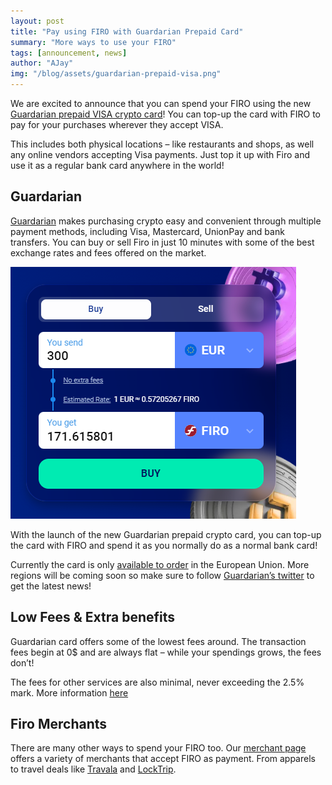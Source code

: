 ```yaml
---
layout: post
title: "Pay using FIRO with Guardarian Prepaid Card"
summary: "More ways to use your FIRO"
tags: [announcement, news]
author: "AJay"
img: "/blog/assets/guardarian-prepaid-visa.png"
---
```


We are excited to announce that you can spend your FIRO using the new [Guardarian prepaid VISA crypto card](https://guardarian.com/crypto-card)! You can top-up the card with FIRO to pay for your purchases wherever they accept VISA.

This includes both physical locations – like restaurants and shops, as well any online vendors accepting Visa payments. Just top it up with Firo and use it as a regular bank card anywhere in the world!

## Guardarian

[Guardarian](https://guardarian.com/) makes purchasing crypto easy and convenient through multiple payment methods, including Visa, Mastercard, UnionPay and bank transfers. You can buy or sell Firo in just 10 minutes with some of the best exchange rates and fees offered on the market.

![](/blog/assets/guardarian/guardarian-firo-swap.png)

With the launch of the new Guardarian prepaid crypto card, you can top-up the card with FIRO and spend it as you normally do as a normal bank card! 

Currently the card is only [available to order](https://guardarian.com/crypto-card) in the European Union. More regions will be coming soon so make sure to follow [Guardarian’s twitter](https://twitter.com/Guardarian_com) to get the latest news!

## Low Fees & Extra benefits

Guardarian card offers some of the lowest fees around. The transaction fees begin at 0$ and are always flat – while your spendings grows, the fees don’t!

The fees for other services are also minimal, never exceeding the 2.5% mark.
More information [here](https://guardarian.com/blog/guardarian-crypto-card-is-here/)

## Firo Merchants

There are many other ways to spend your FIRO too. Our [merchant page](https://firo.org/community/merchants/) offers a variety of merchants that accept FIRO as payment. From apparels to travel deals like [Travala](https://www.travala.com/) and [LockTrip](https://locktrip.com/). 
